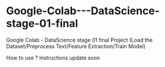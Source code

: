 # Google-Colab---DataScience-stage-01-final
Google Colab - DataScience stage 01 final Project (Load the Dataset/Preprocess Text/Feature Extraction/Train Model)



How to use ?
   Instructions update soon
